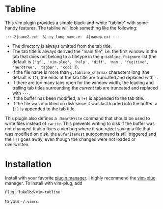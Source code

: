 # Tabline
This vim plugin provides a simple black-and-white "tabline" with some handy features. The tabline will look something like the following:

```
··· 2|name2.ext  3|·ry_long_name.e·  4|name4.ext ···
```

* The directory is always omitted from the tab title.
* The tab title is always derived the "main file", i.e. the first window in the tab that does not belong to a filetype in the `g:tabline_ftignore` list (the default is `['qf', 'vim-plug', 'help', 'diff', 'man', 'fugitive', 'nerdtree', 'tagbar', 'codi']`).
* If the file name is more than `g:tabline_charmax` characters long (the default is `12`), the ends of the tab title are truncated and replaced with `·`.
* If there are too many tabs open for the window width, the leading and trailing tab titles
surrounding the *current* tab are truncated and replaced with `···`.
* If the buffer has been modified, a ``[+]`` is appended to the tab title.
* If the file was modified on disk since it was last loaded into the buffer, a ``[!]`` is appended to the tab title.

This plugin also defines a `:SmartWrite` command that should be used to write files
instead of ``:write``. This prevents writing to disk if the buffer was not changed.
It also fixes a vim bug where if you *reject* saving a file that was modified on disk,
the `BufWritePost` autocommand is still triggered and the ``[!]`` goes away, even
though the changes were not loaded or overwritten.

# Installation
Install with your favorite [plugin manager](https://vi.stackexchange.com/questions/388/what-is-the-difference-between-the-vim-plugin-managers).
I highly recommend the [vim-plug](https://github.com/junegunn/vim-plug) manager. To install with vim-plug, add
```
Plug 'lukelbd/vim-tabline'
```
to your `~/.vimrc`.

